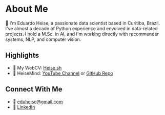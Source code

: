 # About Me

👋 I'm Eduardo Heise, a passionate data scientist based in Curitiba, Brazil. I've almost a decade of Python experience and envolved in data-related projects. I hold a M.Sc. in AI, and I'm working directly with recommender systems, NLP, and computer vision.

## Highlights

- 🚀 My WebCV: [Heise.sh](https://heise.sh)
- 📌 HeiseMind: [YouTube Channel](https://www.youtube.com/@HeiseMind) or [GitHub Repo](https://github.com/eduheise/heisemind)

## Connect With Me

- 📧 eduheise@gmail.com
- 💼 [LinkedIn](https://www.linkedin.com/in/eduheise/)
